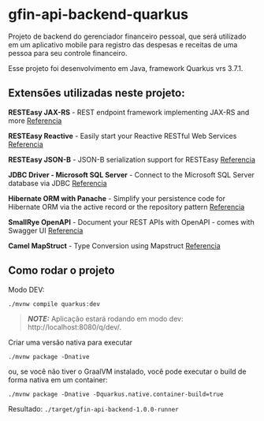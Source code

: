 # gfin-api-backend-quarkus

Projeto de backend do gerenciador financeiro pessoal, que será utilizado em um aplicativo mobile para registro das despesas e receitas de uma pessoa para seu controle financeiro.

Esse projeto foi desenvolvimento em Java, framework Quarkus vrs 3.7.1.

## Extensões utilizadas neste projeto:

**RESTEasy JAX-RS** - REST endpoint framework implementing JAX-RS and more [Referencia](https://quarkus.io/extensions/io.quarkus/quarkus-resteasy)

**RESTEasy Reactive** - Easily start your Reactive RESTful Web Services [Referencia](https://quarkus.io/guides/getting-started-reactive#reactive-jax-rs-resources)

**RESTEasy JSON-B** - JSON-B serialization support for RESTEasy [Referencia](https://quarkus.io/extensions/io.quarkus/quarkus-resteasy-jsonb/)

**JDBC Driver - Microsoft SQL Server** - Connect to the Microsoft SQL Server database via JDBC [Referencia](https://quarkus.io/extensions/io.quarkus/quarkus-jdbc-mssql/)

**Hibernate ORM with Panache** - Simplify your persistence code for Hibernate ORM via the active record or the repository pattern [Referencia](https://quarkus.io/extensions/io.quarkus/quarkus-hibernate-orm-panache/)

**SmallRye OpenAPI** - Document your REST APIs with OpenAPI - comes with Swagger UI [Referencia](https://quarkus.io/extensions/io.quarkus/quarkus-smallrye-openapi/)

**Camel MapStruct** - Type Conversion using Mapstruct [Referencia](https://quarkus.io/extensions/org.apache.camel.quarkus/camel-quarkus-mapstruct/)

## Como rodar o projeto

Modo DEV:
```shell script
./mvnw compile quarkus:dev
```
> **_NOTE:_** Aplicação estará rodando em modo dev: http://localhost:8080/q/dev/.


Criar uma versão nativa para executar
```shell script
./mvnw package -Dnative
```

ou, se você não tiver o GraalVM instalado, você pode executar o build de forma nativa em um container: 
```shell script
./mvnw package -Dnative -Dquarkus.native.container-build=true
```
Resultado:
 `./target/gfin-api-backend-1.0.0-runner`
